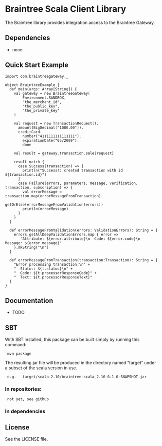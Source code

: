 # Braintree Scala Client Library

The Braintree library provides integration access to the Braintree Gateway.

## Dependencies

* none

## Quick Start Example

    import com.braintreegateway._

    object BraintreeExample {
      def main(args: Array[String]) {
        val gateway = new BraintreeGateway(
            Environment.SANDBOX,
            "the_merchant_id",
            "the_public_key",
            "the_private_key"
        )

        val request = new TransactionRequest().
          amount(BigDecimal("1000.00")).
          creditCard.
            number("4111111111111111").
            expirationDate("05/2009").
            done

        val result = gateway.transaction.sale(request)

        result match {
          case Success(transaction) => {
            println("Success!: created transaction with id ${transaction.id}")
          }
          case Failure(errors, parameters, message, verification, transaction, subscription) => {
            val errorMessage = transaction.map(errorMessageFromTransaction).
                                getOrElse(errorMessageFromValidation(errors))
            println(errorMessage) 
          }
        }
      }

      def errorMessageFromValidation(errors: ValidationErrors): String = {
        errors.getAllDeepValidationErrors.map { error =>
           "Attribute: ${error.attribute}\n  Code: ${error.code}\n  Message: ${error.message}"
        }.mkString("\n")
      }

      def errorMessageFromTransaction(transaction:Transaction): String = {
        "Error processing transaction:\n" +
        "  Status: ${t.status}\n" +
        "  Code: ${t.processorResponseCode}" +
        "  Text: ${t.processorResponseText}"
      }
    }


## Documentation

 * TODO

## SBT

  With SBT installed, this package can be built simply by running this command:

     mvn package

  The resulting jar file will be produced in the directory named "target" under a subset of the scala version in use.

     e.g.   target/scala-2.10/braintree-scala_2.10-0.1.0-SNAPSHOT.jar

### In repositories:

     not yet, see github

### In dependencies


## License

See the LICENSE file.

